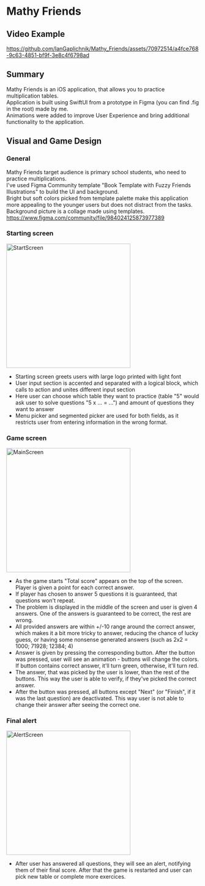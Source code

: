 # Mathy Friends

## Video Example
https://github.com/IanGaplichnik/Mathy_Friends/assets/70972514/a4fce768-9c63-4851-bf9f-3e8c4f6798ad

## Summary
Mathy Friends is an iOS application, that allows you to practice multiplication tables.<br>
Application is built using SwiftUI from a prototype in Figma (you can find .fig in the root) made by me.<br>
Animations were added to improve User Experience and bring additional functionality to the application.

## Visual and Game Design
### General
Mathy Friends target audience is primary school students, who need to practice multiplications.<br>
I've used Figma Community template "Book Template with Fuzzy Friends Illustrations" to build the UI and background.<br>
Bright but soft colors picked from template palette make this application more appealing to the younger users but does not distract from the tasks.<br>
Background picture is a collage made using templates.<br>
https://www.figma.com/community/file/984024125873977389

### Starting screen
<img width="324" alt="StartScreen" src="https://github.com/IanGaplichnik/Mathy_Friends/assets/70972514/d2cbf82b-3a61-49d3-9ba9-3ba842fc1e51">
<br>
<ul>
  <li>Starting screen greets users with large logo printed with light font</li>
  <li>User input section is accented and separated with a logical block, which calls to action and unites different input section</li>
  <li>Here user can choose which table they want to practice (table "5" would ask user to solve questions "5 x ... = ...") and amount of questions they want to answer</li>
  <li>Menu picker and segmented picker are used for both fields, as it restricts user from entering information in the wrong format.<br></li>
</ul>

### Game screen
<img width="324" alt="MainScreen" src="https://github.com/IanGaplichnik/Mathy_Friends/assets/70972514/76dc7889-89ef-4346-9ddb-ce3c6e8ba85a">
<br>
<ul>
  <li>As the game starts "Total score" appears on the top of the screen. Player is given a point for each correct answer.</li>
  <li>If player has chosen to answer 5 questions it is guaranteed, that questions won't repeat.</li>
  <li>The problem is displayed in the middle of the screen and user is given 4 answers. One of the answers is guaranteed to be correct, the rest are wrong.</li>
  <li>All provided answers are within +/-10 range around the correct answer, which makes it a bit more tricky to answer, reducing the chance of lucky guess, or having some nonsense generated answers (such as 2x2 = 1000; 71928; 12384; 4)</li>
  <li>Answer is given by pressing the corresponding button. After the button was pressed, user will see an animation - buttons will change the colors. If button contains correct answer, it'll turn green, otherwise, it'll turn red.</li>
  <li>The answer, that was picked by the user is lower, than the rest of the buttons. This way the user is able to verify, if they've picked the correct answer.</li>
  <li>After the button was pressed, all buttons except "Next" (or "Finish", if it was the last question) are deactivated. This way user is not able to change their answer after seeing the correct one.</li>
</ul>

### Final alert
<img width="324" alt="AlertScreen" src="https://github.com/IanGaplichnik/Mathy_Friends/assets/70972514/8431ced9-8354-46c7-82c5-787ae0b13bc2">
<br>
<ul>
  <li>After user has answered all questions, they will see an alert, notifying them of their final score. After that the game is restarted and user can pick new table or complete more exercices.</li>
</ul>
